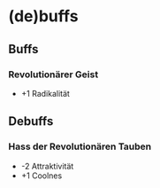 # (de)buffs

## Buffs

### Revolutionärer Geist

- +1 Radikalität

## Debuffs

### Hass der Revolutionären Tauben

- -2 Attraktivität
- +1 Coolnes

